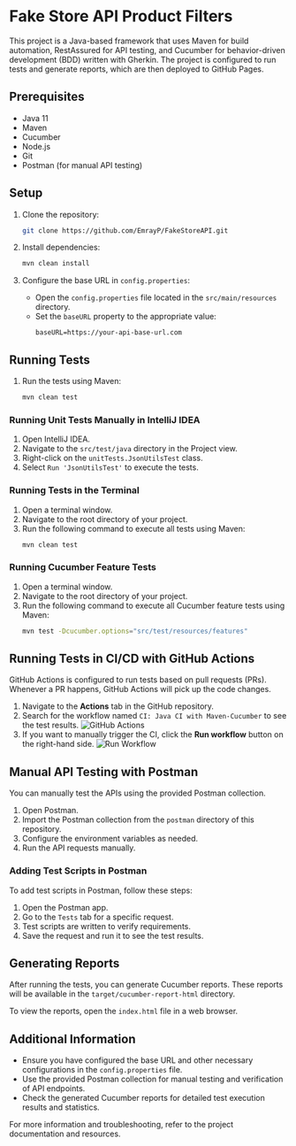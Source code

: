 # Fake Store API Product Filters

This project is a Java-based framework that uses Maven for build automation, RestAssured for API testing, and Cucumber for behavior-driven development (BDD) written with Gherkin. The project is configured to run tests and generate reports, which are then deployed to GitHub Pages.

## Prerequisites

- Java 11
- Maven
- Cucumber
- Node.js
- Git
- Postman (for manual API testing)

## Setup

1. Clone the repository:
    ```sh
    git clone https://github.com/EmrayP/FakeStoreAPI.git
    ```

2. Install dependencies:
    ```sh
    mvn clean install
    ```

3. Configure the base URL in `config.properties`:
   - Open the `config.properties` file located in the `src/main/resources` directory.
   - Set the `baseURL` property to the appropriate value:
       ```properties
       baseURL=https://your-api-base-url.com
       ```

## Running Tests

1. Run the tests using Maven:
    ```sh
    mvn clean test
    ```

### Running Unit Tests Manually in IntelliJ IDEA
1. Open IntelliJ IDEA.
2. Navigate to the `src/test/java` directory in the Project view.
3. Right-click on the `unitTests.JsonUtilsTest` class.
4. Select `Run 'JsonUtilsTest'` to execute the tests.

### Running Tests in the Terminal
1. Open a terminal window.
2. Navigate to the root directory of your project.
3. Run the following command to execute all tests using Maven:
    ```sh
    mvn clean test
    ```

### Running Cucumber Feature Tests
1. Open a terminal window.
2. Navigate to the root directory of your project.
3. Run the following command to execute all Cucumber feature tests using Maven:
    ```sh
    mvn test -Dcucumber.options="src/test/resources/features"
    ```

## Running Tests in CI/CD with GitHub Actions

GitHub Actions is configured to run tests based on pull requests (PRs). Whenever a PR happens, GitHub Actions will pick up the code changes.

1. Navigate to the **Actions** tab in the GitHub repository.
2. Search for the workflow named `CI: Java CI with Maven-Cucumber` to see the test results.
   ![GitHub Actions](images/github-actions.png)
3. If you want to manually trigger the CI, click the **Run workflow** button on the right-hand side.
   ![Run Workflow](images/run-workflow.png)

## Manual API Testing with Postman

You can manually test the APIs using the provided Postman collection.

1. Open Postman.
2. Import the Postman collection from the `postman` directory of this repository.
3. Configure the environment variables as needed.
4. Run the API requests manually.

### Adding Test Scripts in Postman

To add test scripts in Postman, follow these steps:

1. Open the Postman app.
2. Go to the `Tests` tab for a specific request.
3. Test scripts are written to verify requirements.
4. Save the request and run it to see the test results.

## Generating Reports

After running the tests, you can generate Cucumber reports. These reports will be available in the `target/cucumber-report-html` directory.

To view the reports, open the `index.html` file in a web browser.

## Additional Information

- Ensure you have configured the base URL and other necessary configurations in the `config.properties` file.
- Use the provided Postman collection for manual testing and verification of API endpoints.
- Check the generated Cucumber reports for detailed test execution results and statistics.

For more information and troubleshooting, refer to the project documentation and resources.
